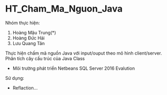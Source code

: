 # HT_Cham_Ma_Nguon_Java

Nhóm thực hiện:
1. Hoàng Mậu Trung(*)
2. Hoàng Đức Hải
3. Lưu Quang Tân

Thực hiện chấm mã nguồn Java với input/ouput theo mô hình client/server.
Phân tích cây cấu trúc của Java Class

+ Môi trường phát triển
Netbeans
SQL Server 2016 Evalution

Sử dụng:
+ Reflaction...
